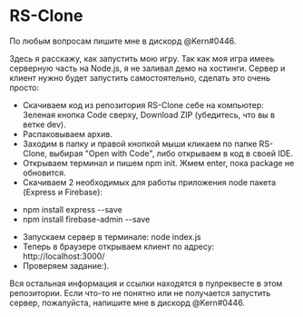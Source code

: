 # RS-Clone
По любым вопросам пишите мне в дискорд @Kern#0446.

Здесь я расскажу, как запустить мою игру.
Так как моя игра имееь серверную часть на Node.js, я не заливал демо на хостинги. Сервер и клиент нужно будет запустить самостоятельно, сделать это очень просто:
* Скачиваем код из репозитория RS-Clone себе на компьютер: Зеленая кнопка Code сверху, Download ZIP (убедитесь, что вы в ветке dev).
* Распаковываем архив.
* Заходим в папку и правой кнопкой мыши кликаем по папке RS-Clone, выбирая "Open with Code", либо открываем в код в своей IDE.
* Открываем терминал и пишем npm init. Жмем enter, пока package не обновится.
* Скачиваем 2 необходимых для работы приложения node пакета (Express и Firebase): 
- npm install express --save
- npm install firebase-admin --save
* Запускаем сервер в терминале: node index.js
* Теперь в браузере открываем клиент по адресу: http://localhost:3000/
* Проверяем задание:).

Вся остальная информация и ссылки находятся в пулреквесте в этом репозитории. Если что-то не понятно или не получается запустить сервер, пожалуйста, напишите мне в дискорд @Kern#0446.
